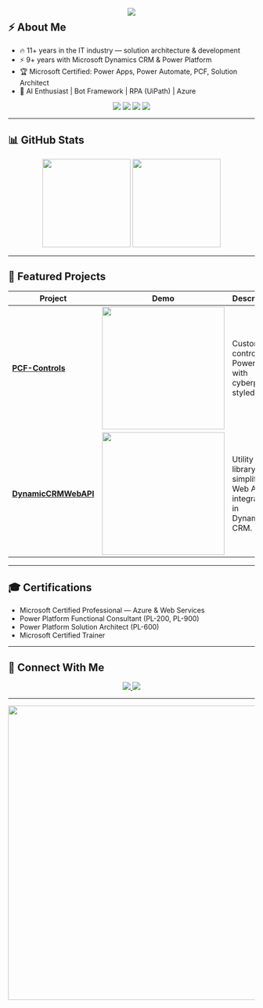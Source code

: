 <p align="center">
  <img src="https://capsule-render.vercel.app/api?type=waving&color=0:ff00ff,100:00ffff&height=250&section=header&text=Dream.%20Code.%20Deploy. ✨&fontSize=50&fontColor=ffffff&animation=fadeIn" />
</p>

<p align="center" style="font-size:24px; color:#ffffff; margin-top:-20px;">
  
</p>


## ⚡ About Me  
- 🔥 11+ years in the IT industry — solution architecture & development  
- ⚡ 9+ years with Microsoft Dynamics CRM & Power Platform  
- 🏆 Microsoft Certified: Power Apps, Power Automate, PCF, Solution Architect  
- 🤖 AI Enthusiast | Bot Framework | RPA (UiPath) | Azure  

<p align="center">
  <img src="https://img.shields.io/badge/D365-%2300FFFF.svg?&style=for-the-badge&logo=microsoft-dynamics-365&logoColor=black" />
  <img src="https://img.shields.io/badge/Power_Apps-%23FF00FF.svg?&style=for-the-badge&logo=powerapps&logoColor=white" />
  <img src="https://img.shields.io/badge/Azure-%230096FF.svg?&style=for-the-badge&logo=microsoft-azure&logoColor=white" />
  <img src="https://img.shields.io/badge/AI-ML-%23FFFF00.svg?&style=for-the-badge&logo=python&logoColor=black" />
</p>

---

## 📊 GitHub Stats  
<p align="center">
  <img src="https://github-readme-stats.vercel.app/api?username=NaveenGaneshe&show_icons=true&theme=tokyonight&hide_border=true" height="180"/>
  <img src="https://github-readme-streak-stats.herokuapp.com/?user=NaveenGaneshe&theme=tokyonight&hide_border=true" height="180"/>
</p>

---

## 🚀 Featured Projects  

| Project | Demo | Description |
|---------|------|-------------|
| **[PCF-Controls](https://github.com/NaveenGaneshe/PCF-Controls)** | <img src="https://media.giphy.com/media/QTfX9Ejfra3ZmNxh6B/giphy.gif" width="250"/> | Custom UI controls for Power Apps with cyberpunk-styled UX. |
| **[DynamicCRMWebAPI](https://github.com/NaveenGaneshe/DynamicCRMWebAPI)** | <img src="https://media.giphy.com/media/L1R1tvI9svkIWwpVYr/giphy.gif" width="250"/> | Utility library for simplifying Web API integrations in Dynamics CRM. |

---

## 🎓 Certifications  
- Microsoft Certified Professional — Azure & Web Services  
- Power Platform Functional Consultant (PL-200, PL-900)  
- Power Platform Solution Architect (PL-600)  
- Microsoft Certified Trainer  

---

## 🔗 Connect With Me  
<p align="center">
  <a href="https://www.linkedin.com/in/naveen-ganeshe">
    <img src="https://img.shields.io/badge/LinkedIn-Connect-0077B5?logo=linkedin&logoColor=white&style=for-the-badge" />
  </a>
  <a href="mailto:n.ganeshe@yahoo.com">
    <img src="https://img.shields.io/badge/Email-Me-D14836?logo=gmail&logoColor=white&style=for-the-badge" />
  </a>
</p>

---

<p align="center">
  <img src="https://media.giphy.com/media/xTkcEQACH24SMPxIQg/giphy.gif" width="600" />
</p>
